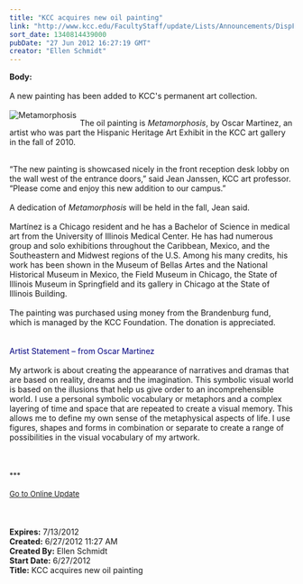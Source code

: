 ```yaml
---
title: "KCC acquires new oil painting"
link: "http://www.kcc.edu/FacultyStaff/update/Lists/Announcements/DispForm.aspx?ID=748"
sort_date: 1340814439000
pubDate: "27 Jun 2012 16:27:19 GMT"
creator: "Ellen Schmidt"
---
```


<div><b>Body:</b> <div class="ExternalClassDE0610B702B543FFBB71E13E2B3F4780">
<div><br />A new painting has been added to KCC's permanent art collection.</div>
<div><br />
<div style="float:left;margin-right:6px"><img alt="Metamorphosis" src="/FacultyStaff/update/PublishingImages/Metamorphosis.jpg" /></div>
<p>The oil painting is <em>Metamorphosis</em>, by Oscar Martinez, an artist who was part the Hispanic Heritage Art Exhibit in the KCC art gallery in the fall of 2010. </p></div>
<div><br />“The new painting is showcased nicely in the front reception desk lobby on the wall west of the entrance doors,” said Jean Janssen, KCC art professor. “Please come and enjoy this new addition to our campus.”</div>
<div><br />A dedication of <em>Metamorphosis </em>will be held in the fall, Jean said. </div>
<div><br />Martínez is a Chicago resident and he has a Bachelor of Science in medical art from the University of Illinois Medical Center. He has had numerous group and solo exhibitions throughout the Caribbean, Mexico, and the Southeastern and Midwest regions of the U.S. Among his many credits, his work has been shown in the Museum of Bellas Artes and the National Historical Museum in Mexico, the Field Museum in Chicago, the State of Illinois Museum in Springfield and its gallery in Chicago at the State of Illinois Building.  <br /></div>
<div>
<div> </div>
<div>The painting was purchased using money from the Brandenburg fund, which is managed by the KCC Foundation. The donation is appreciated.</div> </div>
<div><br /><font color="#000080">Artist Statement – from Oscar Martinez</font></div>
<div><font color="#993300"><br /></font>My artwork is about creating the appearance of narratives and dramas that are based on reality, dreams and the imagination. This symbolic visual world is based on the illusions that help us give order to an incomprehensible world. I use a personal symbolic vocabulary or metaphors and a complex layering of time and space that are repeated to create a visual memory. This allows me to define my own sense of the metaphysical aspects of life. I use figures, shapes and forms in combination or separate to create a range of possibilities in the visual vocabulary of my artwork.<br /></div>
<div> </div>
<div> </div>
<div>
<div> </div>
<div><font size="2">***</font></div>
<div><font size="2"></font> </div>
<div><font size="2"><a href="/FacultyStaff/update/Pages/dailyupdate.aspx">Go to Online Update</a></font><font size="2"></font></div>
<div><font size="2"></font> </div>
<div><font size="2"></font> </div>
<div><font size="2"></font> </div></div></div></div>
<div><b>Expires:</b> 7/13/2012</div>
<div><b>Created:</b> 6/27/2012 11:27 AM</div>
<div><b>Created By:</b> Ellen Schmidt</div>
<div><b>Start Date:</b> 6/27/2012</div>
<div><b>Title:</b> KCC acquires new oil painting</div>
